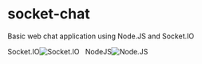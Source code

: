 # socket-chat
Basic web chat application using Node.JS and Socket.IO

Socket.IO![Socket.IO](https://github.com/lloydXmas/socket-chat/tree/master/icns/socket-io.png)&nbsp;&nbsp;
NodeJS![Node.JS](https://github.com/lloydXmas/socket-chat/tree/master/icns/nodejs.png)
